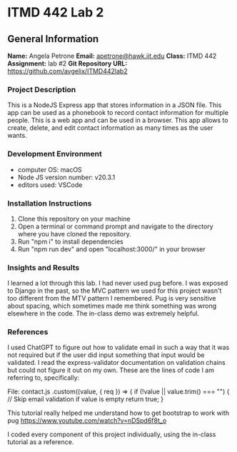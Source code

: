 # ITMD 442 Lab 2

## General Information

**Name:** Angela Petrone
**Email:** <apetrone@hawk.iit.edu>
**Class:** ITMD 442
**Assignment:** lab #2
**Git Repository URL:** <https://github.com/avgelix/ITMD442lab2>

### Project Description

This is a NodeJS Express app that stores information in a JSON file. This app can be used as a phonebook to record contact information for multiple people. This is a web app and can be used in a browser. This app allows to create, delete, and edit contact information as many times as the user wants.

### Development Environment

- computer OS: macOS
- Node JS version number: v20.3.1
- editors used: VSCode

### Installation Instructions

1. Clone this repository on your machine
2. Open a terminal or command prompt and navigate to the directory where you have cloned the repository.
3. Run "npm i" to install dependencies
4. Run "npm run dev" and open "localhost:3000/" in your browser

### Insights and Results

I learned a lot through this lab. I had never used pug before. I was exposed to Django in the past, so the MVC pattern we used for this project wasn't too different from the MTV pattern I remembered. Pug is very sensitive about spacing, which sometimes made me think something was wrong elsewhere in the code. The in-class demo was extremely helpful.

### References

I used ChatGPT to figure out how to validate email in such a way that it was not required but if the user did input something that input would be validated. I read the express-validator documentation on validation chains but could not figure it out on my own. These are the lines of code I am referring to, specifically:

File: contact.js
    .custom((value, { req }) => {
      if (!value || value.trim() === "") {
        // Skip email validation if value is empty
        return true;
      }

This tutorial really helped me understand how to get bootstrap to work with pug <https://www.youtube.com/watch?v=nDSpd6f8t_o>

I coded every component of this project individually, using the in-class tutorial as a reference.
